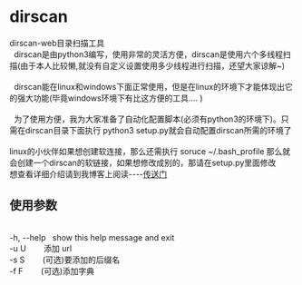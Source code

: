 # dirscan
dirscan-web目录扫描工具<br>
&nbsp;&nbsp;dirscan是由python3编写，使用非常的灵活方便，dirscan是使用六个多线程扫描(由于本人比较懒,就没有自定义设置使用多少线程进行扫描，还望大家谅解~)<br>
<br>
&nbsp;&nbsp;dirscan能在linux和windows下面正常使用，但是在linux的环境下才能体现出它的强大功能(毕竟windows环境下有比这方便的工具.... )<br>
<br>
&nbsp;&nbsp;为了使用方便，我为大家准备了自动化配置脚本(必须有python3的环境下)。只需在dirscan目录下面执行 python3 setup.py就会自动配置dirscan所需的环境了
<br>
<br>linux的小伙伴如果想创建软连接，那么还需执行 soruce ~/.bash_profile 那么就会创建一个dirscan的软链接，如果想修改成别的，那请在setup.py里面修改
<br>
想查看详细介绍请到我博客上阅读----<a href="http://39.106.144.55/index.php/archives/146/" target="_blank">传送门</a>
## 使用参数
 <br>-h,&nbsp;--help&nbsp;&nbsp;&nbsp;show this help message and exit
 <br>-u&nbsp;U&nbsp;&nbsp;&nbsp;&nbsp;&nbsp;&nbsp;&nbsp;&nbsp;添加 url
 <br>-s&nbsp;S&nbsp;&nbsp;&nbsp;&nbsp;&nbsp;&nbsp;&nbsp;&nbsp;(可选)要添加的后缀名
 <br>-f&nbsp;F&nbsp;&nbsp;&nbsp;&nbsp;&nbsp;&nbsp;&nbsp;&nbsp;(可选)添加字典
